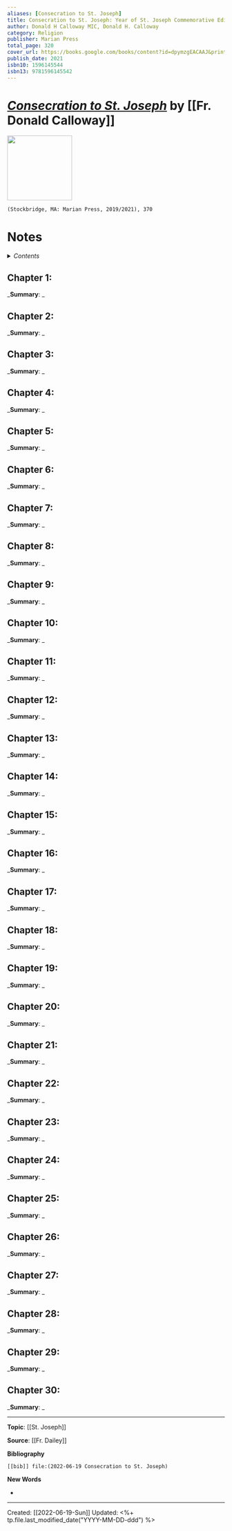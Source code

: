 ```yaml
---
aliases: [Consecration to St. Joseph]
title: Consecration to St. Joseph: Year of St. Joseph Commemorative Edition
author: Donald H Calloway MIC, Donald H. Calloway
category: Religion
publisher: Marian Press
total_page: 320
cover_url: https://books.google.com/books/content?id=dpymzgEACAAJ&printsec=frontcover&img=1&zoom=1&source=gbs_api
publish_date: 2021
isbn10: 1596145544
isbn13: 9781596145542
---
```

# [*Consecration to St. Joseph*](https://shopmercy.org/consecration-to-st-joseph-the-wonders-of-our-spiritual-father-commemorative-edition.html) by [[Fr. Donald Calloway]]

<img src="https://books.google.com/books/content?id=dpymzgEACAAJ&printsec=frontcover&img=1&zoom=1&source=gbs_api" width=150>

`(Stockbridge, MA: Marian Press, 2019/2021), 370`

# Notes

<details>
 <summary><i>Contents</i></summary>
<!-- MarkdownTOC autolink="true" -->

<!-- /MarkdownTOC -->
</details>


## Chapter 1:
_**Summary**: _



## Chapter 2:
_**Summary**: _



## Chapter 3:
_**Summary**: _



## Chapter 4:
_**Summary**: _



## Chapter 5:
_**Summary**: _



## Chapter 6:
_**Summary**: _



## Chapter 7:
_**Summary**: _



## Chapter 8:
_**Summary**: _



## Chapter 9:
_**Summary**: _



## Chapter 10:
_**Summary**: _



## Chapter 11:
_**Summary**: _



## Chapter 12:
_**Summary**: _



## Chapter 13:
_**Summary**: _



## Chapter 14:
_**Summary**: _



## Chapter 15:
_**Summary**: _



## Chapter 16:
_**Summary**: _



## Chapter 17:
_**Summary**: _



## Chapter 18:
_**Summary**: _



## Chapter 19:
_**Summary**: _



## Chapter 20:
_**Summary**: _



## Chapter 21:
_**Summary**: _



## Chapter 22:
_**Summary**: _



## Chapter 23:
_**Summary**: _



## Chapter 24:
_**Summary**: _



## Chapter 25:
_**Summary**: _



## Chapter 26:
_**Summary**: _



## Chapter 27:
_**Summary**: _



## Chapter 28:
_**Summary**: _



## Chapter 29:
_**Summary**: _



## Chapter 30:
_**Summary**: _

--- 
**Topic**: [[St. Joseph]]

**Source**: [[Fr. Dailey]]

**Bibliography**

```query
[[bib]] file:(2022-06-19 Consecration to St. Joseph)
```
 

**New Words**

- 

---
Created: [[2022-06-19-Sun]]
Updated: <%+ tp.file.last_modified_date("YYYY-MM-DD-ddd") %>

